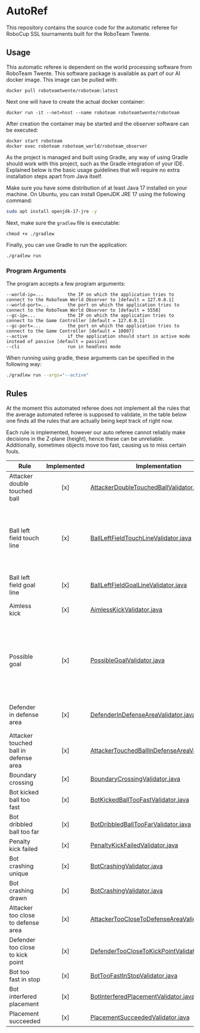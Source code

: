 # AutoRef
This repository contains the source code for the automatic referee for RoboCup SSL tournaments built for the RoboTeam Twente.

## Usage
This automatic referee is dependent on the world processing software from RoboTeam Twente. This software package is 
available as part of our AI docker image. This image can be pulled with:
```
docker pull roboteamtwente/roboteam:latest
```

Next one will have to create the actual docker container:
```
docker run -it --net=host --name roboteam roboteamtwente/roboteam
```

After creation the container may be started and the observer software can be executed:
```
docker start roboteam
docker exec roboteam roboteam_world/roboteam_observer
```

As the project is managed and built using Gradle, any way of using Gradle should work with this project, such as the Gradle integration
of your IDE. Explained below is the basic usage guidelines that will require no extra installation steps apart from Java itself.

Make sure you have some distribution of at least Java 17 installed on your machine. On Ubuntu, you can install OpenJDK 
JRE 17 using the following command:
```bash
sudo apt install openjdk-17-jre -y
```

Next, make sure the `gradlew` file is executable:
```
chmod +x ./gradlew
```

Finally, you can use Gradle to run the application:
```
./gradlew run
```

### Program Arguments
The program accepts a few program arguments:
```
--world-ip=...         the IP on which the application tries to connect to the RoboTeam World Observer to [default = 127.0.0.1]
--world-port=...       the port on which the application tries to connect to the RoboTeam World Observer to [default = 5558]
--gc-ip=...            the IP on which the application tries to connect to the Game Controller [default = 127.0.0.1]
--gc-port=...          the port on which the application tries to connect to the Game Controller [default = 10007]
--active               if the application should start in active mode instead of passive [default = passive]
--cli                  run in headless mode
```

When running using gradle, these arguments can be specified in the following way:
```bash
./gradlew run --args="--active"
```

## Rules
At the moment this automated referee does not implement all the rules that the average automated referee is supposed to
validate, in the table below one finds all the rules that are actually being kept track of right now.

Each rule is implemented, however our auto referee cannot reliably make decisions in the Z-plane (height), hence these
can be unreliable. Additionally, sometimes objects move too fast, causing us to miss certain fouls.

| Rule                                  | Implemented | Implementation                                                                                                                                                                                                   | Notes                                                                          |
|---------------------------------------|:-----------:|------------------------------------------------------------------------------------------------------------------------------------------------------------------------------------------------------------------|--------------------------------------------------------------------------------|
| Attacker double touched ball          |     [x]     | [AttackerDoubleTouchedBallValidator.java](https://github.com/RoboTeamTwente/roboteam_autoref/blob/main/src/main/java/nl/roboteamtwente/autoref/validators/AttackerDoubleTouchedBallValidator.java)               | Failed the unittest when chipping                                              |
| Ball left field touch line            |     [x]     | [BallLeftFieldTouchLineValidator.java](https://github.com/RoboTeamTwente/roboteam_autoref/blob/main/src/main/java/nl/roboteamtwente/autoref/validators/BallLeftFieldTouchLineValidator.java)                     | Fails if the ball leaves mid-air, which is not supposed to happen              |
| Ball left field goal line             |     [x]     | [BallLeftFieldGoalLineValidator.java](https://github.com/RoboTeamTwente/roboteam_autoref/blob/main/src/main/java/nl/roboteamtwente/autoref/validators/BallLeftFieldGoalLineValidator.java)                       |                                                                                |
| Aimless kick                          |     [x]     | [AimlessKickValidator.java](https://github.com/RoboTeamTwente/roboteam_autoref/blob/main/src/main/java/nl/roboteamtwente/autoref/validators/AimlessKickValidator.java)                                           | Only applied in division B                                                     |
| Possible goal                         |     [x]     | [PossibleGoalValidator.java](https://github.com/RoboTeamTwente/roboteam_autoref/blob/main/src/main/java/nl/roboteamtwente/autoref/validators/PossibleGoalValidator.java)                                         | Goals are detected, but we cannot check whether the ball was kicked or chipped |
| Defender in defense area              |     [x]     | [DefenderInDefenseAreaValidator.java](https://github.com/RoboTeamTwente/roboteam_autoref/blob/main/src/main/java/nl/roboteamtwente/autoref/validators/DefenderInDefenseAreaValidator.java)                       | Failed the unittest when chipping                                              |
| Attacker touched ball in defense area |     [x]     | [AttackerTouchedBallInDefenseAreaValidator.java](https://github.com/RoboTeamTwente/roboteam_autoref/blob/main/src/main/java/nl/roboteamtwente/autoref/validators/AttackerTouchedBallInDefenseAreaValidator.java) | Failed the unittest when chipping                                              |
| Boundary crossing                     |     [x]     | [BoundaryCrossingValidator.java](https://github.com/RoboTeamTwente/roboteam_autoref/blob/main/src/main/java/nl/roboteamtwente/autoref/validators/BoundaryCrossingValidator.java)                                 |                                                                                |
| Bot kicked ball too fast              |     [x]     | [BotKickedBallTooFastValidator.java](https://github.com/RoboTeamTwente/roboteam_autoref/blob/main/src/main/java/nl/roboteamtwente/autoref/validators/BotKickedBallTooFastValidator.java)                         |                                                                                |
| Bot dribbled ball too far             |     [x]     | [BotDribbledBallTooFarValidator.java](https://github.com/RoboTeamTwente/roboteam_autoref/blob/main/src/main/java/nl/roboteamtwente/autoref/validators/BotDribbledBallTooFarValidator.java)                       |                                                                                |
| Penalty kick failed                   |     [x]     | [PenaltyKickFailedValidator.java](https://github.com/RoboTeamTwente/roboteam_autoref/blob/main/src/main/java/nl/roboteamtwente/autoref/validators/PenaltyKickFailedValidator.java)                               |                                                                                |
| Bot crashing unique                   |     [x]     | [BotCrashingValidator.java](https://github.com/RoboTeamTwente/roboteam_autoref/blob/main/src/main/java/nl/roboteamtwente/autoref/validators/BotCrashingValidator.java)                                           |                                                                                |
| Bot crashing drawn                    |     [x]     | [BotCrashingValidator.java](https://github.com/RoboTeamTwente/roboteam_autoref/blob/main/src/main/java/nl/roboteamtwente/autoref/validators/BotCrashingValidator.java)                                           |                                                                                |
| Attacker too close to defense area    |     [x]     | [AttackerTooCloseToDefenseAreaValidator.java](https://github.com/RoboTeamTwente/roboteam_autoref/blob/main/src/main/java/nl/roboteamtwente/autoref/validators/AttackerTooCloseToDefenseAreaValidator.java)       |                                                                                |
| Defender too close to kick point      |     [x]     | [DefenderTooCloseToKickPointValidator.java](https://github.com/RoboTeamTwente/roboteam_autoref/blob/main/src/main/java/nl/roboteamtwente/autoref/validators/DefenderTooCloseToKickPointValidator.java)           |                                                                                |
| Bot too fast in stop                  |     [x]     | [BotTooFastInStopValidator.java](https://github.com/RoboTeamTwente/roboteam_autoref/blob/main/src/main/java/nl/roboteamtwente/autoref/validators/BotTooFastInStopValidator.java)                                 |                                                                                |
| Bot interfered placement              |     [x]     | [BotInterferedPlacementValidator.java](https://github.com/RoboTeamTwente/roboteam_autoref/blob/main/src/main/java/nl/roboteamtwente/autoref/validators/BotInterferedPlacementValidator.java)                     |                                                                                |
| Placement succeeded                   |     [x]     | [PlacementSucceededValidator.java](https://github.com/RoboTeamTwente/roboteam_autoref/blob/main/src/main/java/nl/roboteamtwente/autoref/validators/PlacementSucceededValidator.java)                             |                                                                                |

